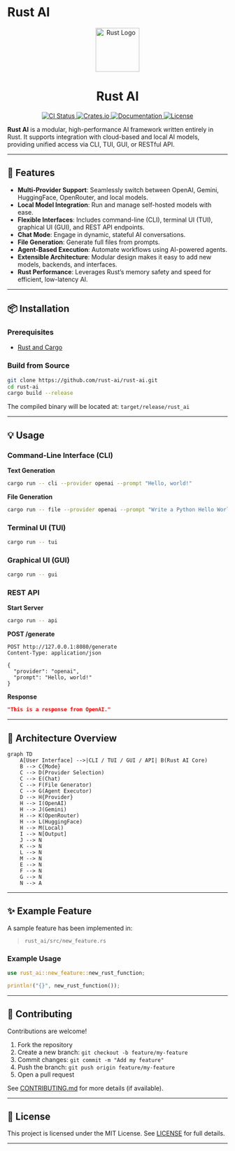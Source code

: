 

# Rust AI

<p align="center">
  <img src="https://www.rust-lang.org/static/images/rust-logo-512x512.png" width="100" alt="Rust Logo">
</p>

<h1 align="center">Rust AI</h1>

<p align="center">
  <a href="https://github.com/rust-ai/rust-ai/actions">
    <img src="https://github.com/rust-ai/rust-ai/workflows/CI/badge.svg" alt="CI Status">
  </a>
  <a href="https://crates.io/crates/rust-ai">
    <img src="https://img.shields.io/crates/v/rust-ai.svg" alt="Crates.io">
  </a>
  <a href="https://docs.rs/rust-ai">
    <img src="https://docs.rs/rust-ai/badge.svg" alt="Documentation">
  </a>
  <a href="https://github.com/rust-ai/rust-ai/blob/main/LICENSE">
    <img src="https://img.shields.io/badge/license-MIT-blue.svg" alt="License">
  </a>
</p>

**Rust AI** is a modular, high-performance AI framework written entirely in Rust. It supports integration with cloud-based and local AI models, providing unified access via CLI, TUI, GUI, or RESTful API.

---

## 🚀 Features

* **Multi-Provider Support**: Seamlessly switch between OpenAI, Gemini, HuggingFace, OpenRouter, and local models.
* **Local Model Integration**: Run and manage self-hosted models with ease.
* **Flexible Interfaces**: Includes command-line (CLI), terminal UI (TUI), graphical UI (GUI), and REST API endpoints.
* **Chat Mode**: Engage in dynamic, stateful AI conversations.
* **File Generation**: Generate full files from prompts.
* **Agent-Based Execution**: Automate workflows using AI-powered agents.
* **Extensible Architecture**: Modular design makes it easy to add new models, backends, and interfaces.
* **Rust Performance**: Leverages Rust’s memory safety and speed for efficient, low-latency AI.

---

## 📦 Installation

### Prerequisites

* [Rust and Cargo](https://rustup.rs/)

### Build from Source

```bash
git clone https://github.com/rust-ai/rust-ai.git
cd rust-ai
cargo build --release
```

The compiled binary will be located at:
`target/release/rust_ai`

---

## 💡 Usage

### Command-Line Interface (CLI)

**Text Generation**

```bash
cargo run -- cli --provider openai --prompt "Hello, world!"
```

**File Generation**

```bash
cargo run -- file --provider openai --prompt "Write a Python Hello World" --output hello.py
```

### Terminal UI (TUI)

```bash
cargo run -- tui
```

### Graphical UI (GUI)

```bash
cargo run -- gui
```

### REST API

**Start Server**

```bash
cargo run -- api
```

**POST /generate**

```http
POST http://127.0.0.1:8080/generate
Content-Type: application/json

{
  "provider": "openai",
  "prompt": "Hello, world!"
}
```

**Response**

```json
"This is a response from OpenAI."
```

---

## 🧠 Architecture Overview

```mermaid
graph TD
    A[User Interface] -->|CLI / TUI / GUI / API| B(Rust AI Core)
    B --> C{Mode}
    C --> D(Provider Selection)
    C --> E(Chat)
    C --> F(File Generator)
    C --> G(Agent Executor)
    D --> H{Provider}
    H --> I(OpenAI)
    H --> J(Gemini)
    H --> K(OpenRouter)
    H --> L(HuggingFace)
    H --> M(Local)
    I --> N[Output]
    J --> N
    K --> N
    L --> N
    M --> N
    E --> N
    F --> N
    G --> N
    N --> A
```

---

## ✨ Example Feature

A sample feature has been implemented in:

> `rust_ai/src/new_feature.rs`

### Example Usage

```rust
use rust_ai::new_feature::new_rust_function;

println!("{}", new_rust_function());
```

---

## 🤝 Contributing

Contributions are welcome!

1. Fork the repository
2. Create a new branch: `git checkout -b feature/my-feature`
3. Commit changes: `git commit -m "Add my feature"`
4. Push the branch: `git push origin feature/my-feature`
5. Open a pull request

See [CONTRIBUTING.md](CONTRIBUTING.md) for more details (if available).

---

## 📜 License

This project is licensed under the MIT License.
See [LICENSE](LICENSE) for full details.

---
